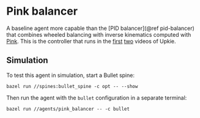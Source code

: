 # Pink balancer

A baseline agent more capable than the [PID balancer](@ref pid-balancer) that combines wheeled balancing with inverse kinematics computed with [Pink](https://github.com/stephane-caron/pink). This is the controller that runs in the [first](https://www.youtube.com/shorts/8b36XcCgh7s) [two](https://www.youtube.com/watch?v=NO_TkHGS0wQ) videos of Upkie.

## Simulation

To test this agent in simulation, start a Bullet spine:

```console
bazel run //spines:bullet_spine -c opt -- --show
```

Then run the agent with the ``bullet`` configuration in a separate terminal:

```console
bazel run //agents/pink_balancer -- -c bullet
```
